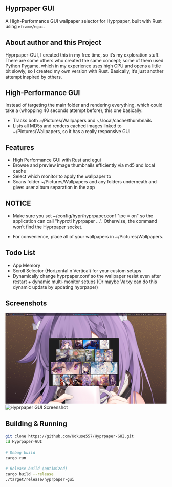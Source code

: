 ## Hyprpaper GUI

A High-Performance GUI wallpaper selector for Hyprpaper, built with Rust using `eframe/egui`.

## About author and this Project

Hyprpaper-GUI, I created this in my free time, so it’s my exploration stuff. There are some others who created the same concept; some of them used Python Pygame, which in my experience uses high CPU and opens a little bit slowly, so I created my own version with Rust. Basically, it’s just another attempt inspired by others.

## High-Performance GUI

Instead of targeting the main folder and rendering everything, which could take a (whopping 40 seconds attempt before), this one basically:
- Tracks both ~/Pictures/Wallpapers and ~/.local/cache/thumbnails
- Lists all MD5s and renders cached images linked to ~/Pictures/Wallpapers, so it has a really responsive GUI

## Features
- High Performance GUI with Rust and egui
- Browse and preview image thumbnails efficiently via md5 and local cache
- Select which monitor to apply the wallpaper to
- Scans folder ~/Pictures/Wallpapers and any folders underneath and gives user album separation in the app  

## NOTICE
- Make sure you set ~/config/hypr/hyprpaper.conf "ipc = on" so the application can call "hyprctl hyprpaper ...". Otherwise, the command won’t find the Hyprpaper socket.

- For convenience, place all of your wallpapers in ~/Pictures/Wallpapers.

## Todo List
- App Memory
- Scroll Selector (Horizontal n Vertical) for your custom setups 
- Dynamically change hyprpaper.conf so the wallpaper resist even after restart + dynamic multi-monitor setups (Or maybe Varxy can do this dynamic update by updating hyprpaper)

## Screenshots
![Hyprpaper GUI Screenshot](docs/hyprpaper-gui_hyprshot_1.png)
![Hyprpaper GUI Screenshot](docs/hyprpaper-gui_hyprshot_2.png)

## Building & Running

```bash
git clone https://github.com/Kokuse557/Hyprpaper-GUI.git
cd Hyprpaper-GUI

# Debug build
cargo run

# Release build (optimized)
cargo build --release
./target/release/hyprpaper-gui
